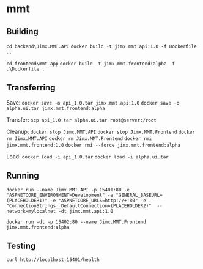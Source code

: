 # mmt

## Building

`cd backend\Jimx.MMT.API`
`docker build -t jimx.mmt.api:1.0 -f Dockerfile ..`

`cd frontend\mmt-app`
`docker build -t jimx.mmt.frontend:alpha -f .\Dockerfile .`

## Transferring

Save:
`docker save -o api_1.0.tar jimx.mmt.api:1.0`
`docker save -o alpha.ui.tar jimx.mmt.frontend:alpha`

Transfer:
`scp api_1.0.tar alpha.ui.tar root@server:/root`

Cleanup:
`docker stop Jimx.MMT.API`
`docker stop Jimx.MMT.Frontend`
`docker rm Jimx.MMT.API`
`docker rm Jimx.MMT.Frontend`
`docker rmi jimx.mmt.frontend:1.0`
`docker rmi --force jimx.mmt.frontend:alpha`

Load:
`docker load -i api_1.0.tar`
`docker load -i alpha.ui.tar`

## Running

`docker run --name Jimx.MMT.API -p 15401:80 -e "ASPNETCORE_ENVIRONMENT=Development" -e "GENERAL_BASEURL=(PLACEHOLDER1)" -e "ASPNETCORE_URLS=http://+:80" -e "ConnectionStrings__DefaultConnection=(PLACEHOLDER2)"  --network=mylocalnet -dt jimx.mmt.api:1.0`

`docker run -dt -p 15402:80 --name Jimx.MMT.Frontend jimx.mmt.frontend:alpha`

## Testing

`curl http://localhost:15401/health`